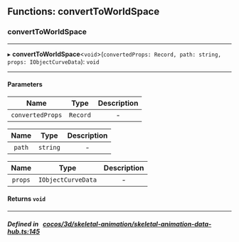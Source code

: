 ## Functions: convertToWorldSpace

### convertToWorldSpace


___
▸ **convertToWorldSpace**<`void`\>(`convertedProps: Record, path: string, props: IObjectCurveData`): `void`
___


#### Parameters

| Name | Type | Description |
| :------: | :------: | :------: |
| `convertedProps` | `Record` | - |

| Name | Type | Description |
| :------: | :------: | :------: |
| `path` | `string` | - |

| Name | Type | Description |
| :------: | :------: | :------: |
| `props` | `IObjectCurveData` | - |


#### Returns `void` 
___


##### Defined in &nbsp;   [cocos/3d/skeletal-animation/skeletal-animation-data-hub.ts:145](https://github.com/cocos-creator/engine/blob/c7bf6b8a9/cocos/3d/skeletal-animation/skeletal-animation-data-hub.ts#L145)&nbsp;
